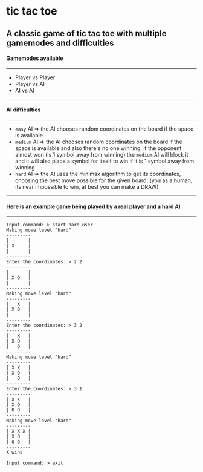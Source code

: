 # tic tac toe
A classic game of tic tac toe with multiple gamemodes and difficulties
---
#### Gamemodes available
---
* Player vs Player
* Player vs AI
* AI vs AI
---
#### AI difficulties
---
* `easy` AI => the AI chooses random coordinates on the board if the space is available
* `medium` AI => the AI chooses random coordinates on the board if the space is available and also there's no one winning; if the opponent almost won (is 1 symbol away from winning) the `medium` AI will block it and it will also place a symbol for itself to win if it is 1 symbol away from winning
* `hard` AI => the AI uses the minimax algorithm to get its coordinates, choosing the best move possible for the given board; (you as a human, its near impossible to win, at best you can make a DRAW)
---
#### Here is an example game being played by a real player and a hard AI
---
```
Input command: > start hard user
Making move level "hard"
---------
|       |
| X     |
|       |
---------
Enter the coordinates: > 2 2
---------
|       |
| X O   |
|       |
---------
Making move level "hard"
---------
|   X   |
| X O   |
|       |
---------
Enter the coordinates: > 3 2
---------
|   X   |
| X O   |
|   O   |
---------
Making move level "hard"
---------
| X X   |
| X O   |
|   O   |
---------
Enter the coordinates: > 3 1
---------
| X X   |
| X O   |
| O O   |
---------
Making move level "hard"
---------
| X X X |
| X O   |
| O O   |
---------
X wins

Input command: > exit
```

